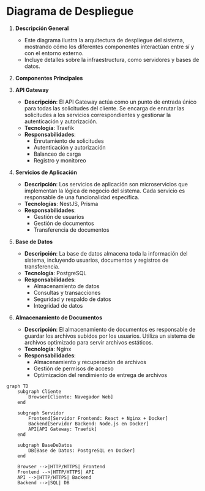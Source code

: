 # Diagrama de Despliegue

1. **Descripción General**
   - Este diagrama ilustra la arquitectura de despliegue del sistema, mostrando cómo los diferentes componentes interactúan entre sí y con el entorno externo.
   - Incluye detalles sobre la infraestructura, como servidores y bases de datos.
  
2. **Componentes Principales**
3. **API Gateway**
   - **Descripción**: El API Gateway actúa como un punto de entrada único para todas las solicitudes del cliente. Se encarga de enrutar las solicitudes a los servicios correspondientes y gestionar la autenticación y autorización.
   - **Tecnología**: Traefik
   - **Responsabilidades**:
     - Enrutamiento de solicitudes
     - Autenticación y autorización
     - Balanceo de carga
     - Registro y monitoreo

4. **Servicios de Aplicación**
   - **Descripción**: Los servicios de aplicación son microservicios que implementan la lógica de negocio del sistema. Cada servicio es responsable de una funcionalidad específica.
   - **Tecnologías**: NestJS, Prisma
   - **Responsabilidades**:
     - Gestión de usuarios
     - Gestión de documentos
     - Transferencia de documentos

5. **Base de Datos** 
   - **Descripción**: La base de datos almacena toda la información del sistema, incluyendo usuarios, documentos y registros de transferencia.
   - **Tecnología**: PostgreSQL
   - **Responsabilidades**:
     - Almacenamiento de datos
     - Consultas y transacciones
     - Seguridad y respaldo de datos
     - Integridad de datos

6. **Almacenamiento de Documentos**
   - **Descripción**: El almacenamiento de documentos es responsable de guardar los archivos subidos por los usuarios. Utiliza un sistema de archivos optimizado para servir archivos estáticos.
   - **Tecnología**: Nginx
   - **Responsabilidades**:
     - Almacenamiento y recuperación de archivos
     - Gestión de permisos de acceso
     - Optimización del rendimiento de entrega de archivos

```mermaid
graph TD
    subgraph Cliente
        Browser[Cliente: Navegador Web]
    end

    subgraph Servidor
        Frontend[Servidor Frontend: React + Nginx + Docker]
        Backend[Servidor Backend: Node.js en Docker]
        API[API Gateway: Traefik]
    end

    subgraph BaseDeDatos
        DB[Base de Datos: PostgreSQL en Docker]
    end

    Browser -->|HTTP/HTTPS| Frontend
    Frontend -->|HTTP/HTTPS| API
    API -->|HTTP/HTTPS| Backend
    Backend -->|SQL| DB
```